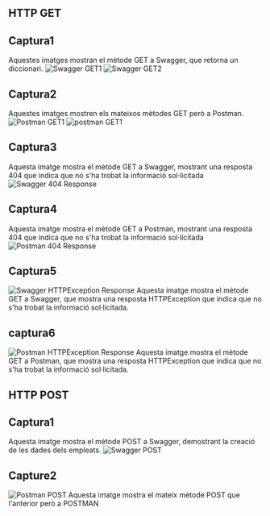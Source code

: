 ## HTTP GET

## Captura1
Aquestes imatges mostran el mètode GET a Swagger, que retorna un diccionari.
![Swagger GET1](capturesfastapi/swaggerGET1.png)
![Swagger GET2](capturesfastapi/swaggerGET2.png)

## Captura2
Aquestes imatges mostren els mateixos mètodes GET però a Postman.
![Postman GET1](capturesfastapi/postmanGET1.png)
![postman GET1](capturesfastapi/postmanGET2.png)

## Captura3
Aquesta imatge mostra el mètode GET a Swagger, mostrant una resposta 404 que indica que no s'ha trobat la informació sol·licitada
![Swagger 404 Response](capturesfastapi/swagger404response.png)

## Captura4
Aquesta imatge mostra el mètode GET a Postman, mostrant una resposta 404 que indica que no s'ha trobat la informació sol·licitada
![Postman 404 Response](capturesfastapi/postman404response.png)

## Captura5
![Swagger HTTPException Response](capturesfastapi/swaggerHTTPException.png)
Aquesta imatge mostra el mètode GET a Swagger, que mostra una resposta HTTPException que indica que no s'ha trobat la informació sol·licitada.

## captura6
![Postman HTTPException Response](capturesfastapi/postmanHTTPException.png)
Aquesta imatge mostra el mètode GET a Postman, que mostra una resposta HTTPException que indica que no s'ha trobat la informació sol·licitada.

## HTTP POST

## Captura1
Aquesta imatge mostra el mètode POST a Swagger, demostrant la creació de les dades dels empleats.
![Swagger POST](capturesfastapi/swaggerPOST.png)

## Capture2
![Postman POST](capturesfastapi/postmanPOST.png)
Aquesta imatge mostra el mateix mètode POST que l'anterior però a POSTMAN

